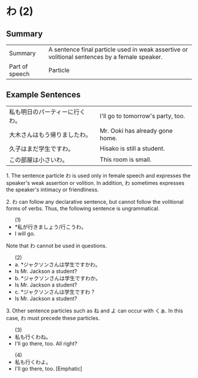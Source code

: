 # わ (2)

## Summary

<table><tr>   <td>Summary</td>   <td>A sentence final particle used in weak assertive or volitional sentences by a female speaker.</td></tr><tr>   <td>Part of speech</td>   <td>Particle</td></tr></table>

## Example Sentences

<table><tr>   <td>私も明日のパーティーに行くわ。</td>   <td>I'll go to tomorrow's party, too.</td></tr><tr>   <td>大木さんはもう帰りましたわ。</td>   <td>Mr. Ooki has already gone home.</td></tr><tr>   <td>久子はまだ学生ですわ。</td>   <td>Hisako is still a student.</td></tr><tr>   <td>この部屋は小さいわ。</td>   <td>This room is small.</td></tr></table>

<p>1. The sentence particle <span class="cloze">わ</span> is used only in female speech and expresses the speaker's weak assertion or volition. In addition, <span class="cloze">わ</span> sometimes expresses the speaker's intimacy or friendliness.</p>  <p>2. <span class="cloze">わ</span> can follow any declarative sentence, but cannot follow the volitional forms of verbs. Thus, the following sentence is ungrammatical.</p>  <ul>(1) <li>*私が行きましょう/行こう<span class="cloze">わ</span>。</li> <li>I will go.</li> </ul>  <p>Note that <span class="cloze">わ</span> cannot be used in questions.</p>  <ul>(2)  <li>a. *ジャクソンさんは学生ですか<span class="cloze">わ</span>。</li> <li>Is Mr. Jackson a student?</li> <div class="divide"></div> <li>b. *ジャクソンさんは学生です<span class="cloze">わ</span>か。</li> <li>Is Mr. Jackson a student?</li> <div class="divide"></div> <li>c. *ジャクソンさんは学生です<span class="cloze">わ</span>？</li> <li>Is Mr. Jackson a student?</li> </ul>  <p>3. Other sentence particles such as ね and よ can occur with くぁ. In this case, <span class="cloze">わ</span> must precede these particles.</p>  <ul>(3) <li>私も行く<span class="cloze">わ</span>ね。</li> <li>I'll go there, too. All right?</li> </ul>  <ul>(4) <li>私も行く<span class="cloze">わ</span>よ。</li> <li>I'll go there, too. [Emphatic]</li> </ul>

